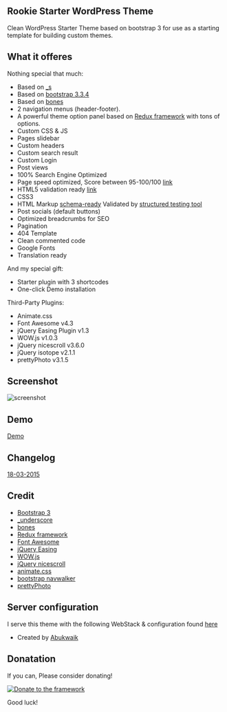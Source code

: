 ## Rookie Starter WordPress Theme
Clean WordPress Starter Theme based on bootstrap 3 for use as a starting template for building custom themes. 

## What it offeres
Nothing special that much:

* Based on [_s](https://github.com/Automattic/_s)
* Based on [bootstrap 3.3.4](http://twitter.github.com/bootstrap/)
* Based on [bones](https://github.com/eddiemachado/bones)
* 2 navigation menus (header-footer).
* A powerful theme option panel based on [Redux framework](https://github.com/ReduxFramework/redux-framework) with tons of options.
* Custom CSS & JS
* Pages slidebar
* Custom headers
* Custom search result
* Custom Login
* Post views
* 100% Search Engine Optimized
* Page speed optimized, Score between 95-100/100 [link](https://developers.google.com/speed/pagespeed/insights/?url=http%3A%2F%2Fstarter.croti.com%2F)
* HTML5 validation ready [link](http://validator.w3.org/check?uri=http%3A%2F%2Fstarter.croti.com%2F&charset=%28detect+automatically%29&doctype=Inline&group=0)
* CSS3
* HTML Markup [schema-ready](https://support.google.com/webmasters/answer/99170?hl=en) Validated by [structured testing tool](https://developers.google.com/structured-data/testing-tool/)
* Post socials (default buttons)
* Optimized breadcrumbs for SEO
* Pagination
* 404 Template
* Clean commented code
* Google Fonts
* Translation ready

And my special gift:

* Starter plugin with 3 shortcodes
* One-click Demo installation

Third-Party Plugins:

* Animate.css
* Font Awesome v4.3
* jQuery Easing Plugin v1.3
* WOW.js v1.0.3
* jQuery nicescroll v3.6.0
* jQuery isotope v2.1.1
* prettyPhoto v3.1.5


## Screenshot
![screenshot](http://www.croti.com/images/rookie-starter-wordpress-bootstrap.png)

## Demo
[Demo](http://starter.croti.com/)

## Changelog
[18-03-2015](https://github.com/abukwaik/_rookie-starter/blob/master/CHANGELOG.md#106)

## Credit

* [Bootstrap 3](https://github.com/twbs/bootstrap)
* [_underscore](https://github.com/Automattic/_s)
* [bones](https://github.com/eddiemachado/bones)
* [Redux framework](https://github.com/ReduxFramework/redux-framework)
* [Font Awesome](http://fortawesome.github.io/Font-Awesome/)
* [jQuery Easing](https://github.com/gdsmith/jquery.easing)
* [WOW.js](https://github.com/matthieua/WOW)
* [jQuery nicescroll](https://github.com/inuyaksa/jquery.nicescroll)
* [animate.css](http://daneden.github.io/animate.css/)
* [bootstrap navwalker](https://github.com/twittem/wp-bootstrap-navwalker)
* [prettyPhoto](https://github.com/scaron/prettyphoto)

## Server configuration
I serve this theme with the following WebStack & configuration found [here](https://github.com/abukwaik/wordpress-nginx-small-vps)

* Created by [Abukwaik](https://github.com/abukwaik/)

## Donatation ##

If you can, Please consider donating!

[![Donate to the framework](https://www.paypalobjects.com/en_US/i/btn/btn_donateCC_LG.gif "Donate to the rookie")](https://www.paypal.com/cgi-bin/webscr?cmd=_s-xclick&hosted_button_id=JUXUWMEFUEJPW)


Good luck!

